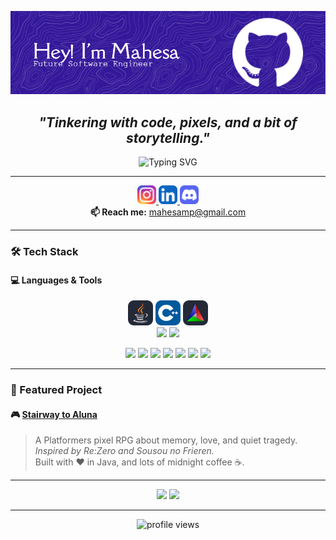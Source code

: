 <!-- HEADER -->
<p align="center">
  <img src="img/header.png" alt="Mahesa's Banner" />
</p>

<h2 align="center">
  <i>"Tinkering with code, pixels, and a bit of storytelling."</i>
</h2>

<p align="center">
  <img src="https://readme-typing-svg.herokuapp.com/?font=Fira+Code&size=22&pause=1000&color=00BFFF&center=true&vCenter=true&width=500&lines=Aspiring+Software+Engineer;Exploring+the+Field+of+Tech;Always+Building,+Always+Learning!" alt="Typing SVG" />
</p>

---

<!-- SOCIAL LINKS -->
<p align="center">
  <a href="https://www.instagram.com/ma.heysa?igsh=MWNxems1NXBjdG1p">
    <img src="img/Instagram.svg" alt="Instagram" height="30"/>
  </a>
  <a href="https://www.linkedin.com/in/i-kadek-mahesa-permana-putra-655184320">
    <img src="img/LinkedIn.svg" alt="LinkedIn" height="30"/>
  </a>
  <a href="https://discordapp.com/users/mahesa3654">
    <img src="img/Discord.svg" alt="Discord" height="30"/>
  </a><br>
  <b>📫 Reach me:</b> <a href="mailto:mahesamp@gmail.com">mahesamp@gmail.com</a>
</p>

---

<!-- TECH STACK -->
### 🛠 Tech Stack

#### 💻 Languages & Tools

<p align="center">
  <img src="img/Java-Dark.svg" height="40" alt="Java"/>
  <img src="img/CPP.svg" height="40" alt="C++"/>
  <img src="img/CMake-Dark.svg" height="40" alt="CMake"/><br>
  <img src="https://img.shields.io/badge/MySQL-005C84?style=for-the-badge&logo=mysql&logoColor=white" />
  <img src="https://img.shields.io/badge/phpmyadmin-6C78AF?style=for-the-badge&logo=phpmyadmin&logoColor=white" />
</p>
<p align="center">
  <img src="https://img.shields.io/badge/Git-F05032?style=for-the-badge&logo=git&logoColor=white" />
  <img src="https://img.shields.io/badge/VSCode-007ACC?style=for-the-badge&logo=visual-studio-code&logoColor=white" />
  <img src="https://img.shields.io/badge/IntelliJ_IDEA-000000?style=for-the-badge&logo=intellijidea&logoColor=white" />
  <img src="https://img.shields.io/badge/XAMPP-FB7A24?style=for-the-badge&logo=apache&logoColor=white" />
  <img src="https://img.shields.io/badge/Coursera-0056D2?style=for-the-badge&logo=Coursera&logoColor=white" />
  <img src="https://img.shields.io/badge/Udemy-EC5252?style=for-the-badge&logo=Udemy&logoColor=white" />
  <img src="https://img.shields.io/badge/Aseprite-7D929E?style=for-the-badge&logo=aseprite&logoColor=white" />
</p>

---

<!-- FEATURED PROJECT -->
### 🌌 Featured Project

#### 🎮 [Stairway to Aluna](https://github.com/Vuxyn/Stairway-to-Aluna)
> A Platformers pixel RPG about memory, love, and quiet tragedy.  
> *Inspired by Re:Zero and Sousou no Frieren.*  
> Built with ❤️ in Java, and lots of midnight coffee ☕.

---

<p align="center">
  <img src="https://github-readme-stats.vercel.app/api?username=Vuxyn&show_icons=true&theme=tokyonight&count_private=true" height="165">
  <img src="https://github-readme-stats.vercel.app/api/top-langs/?username=Vuxyn&layout=compact&theme=tokyonight" height="165">
</p>

---
<!-- FOOTER -->
<p align="center">
  <img src="https://komarev.com/ghpvc/?username=Vuxyn&style=flat-square&color=blue" alt="profile views"/>
</p>
